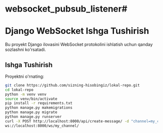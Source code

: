 # websocket_pubsub_listener# 
# Django WebSocket Ishga Tushirish

Bu proyekt Django ilovasini WebSocket protokolini ishlatish uchun qanday sozlashni ko'rsatadi.

## Ishga Tushirish

Proyektni o'rnating:

```bash
git clone https://github.com/sizning-hisobingiz/lokal-repo.git
cd lokal-repo
python -m venv venv
source venv/bin/activate
pip install -r requirements.txt
python manage.py makemigrations
python manage.py migrate
python manage.py runserver
curl -X POST http://localhost:8000/api/create-message/ -d "channel=my_channel&text=Salom, dunyo!"
ws://localhost:8000/ws/my_channel/
